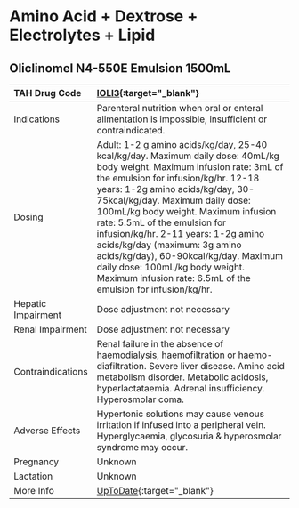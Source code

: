 # Amino Acid + Dextrose + Electrolytes + Lipid

## Oliclinomel N4-550E Emulsion 1500mL

| TAH Drug Code      | [IOLI3](https://www.tahsda.org.tw/drugs/hissearch.php?drug_code=IOLI3){:target="_blank"}                                                                                                                                                                                                                                                                                                                                                                                                                                          |
|:-------------------|:----------------------------------------------------------------------------------------------------------------------------------------------------------------------------------------------------------------------------------------------------------------------------------------------------------------------------------------------------------------------------------------------------------------------------------------------------------------------------------------------------------------------------------|
| Indications        | Parenteral nutrition when oral or enteral alimentation is impossible, insufficient or contraindicated.                                                                                                                                                                                                                                                                                                                                                                                                                            |
| Dosing             | Adult: 1-2 g amino acids/kg/day, 25-40 kcal/kg/day. Maximum daily dose: 40mL/kg body weight. Maximum infusion rate: 3mL of the emulsion for infusion/kg/hr. 12-18 years: 1-2g amino acids/kg/day, 30-75kcal/kg/day. Maximum daily dose: 100mL/kg body weight. Maximum infusion rate: 5.5mL of the emulsion for infusion/kg/hr. 2-11 years: 1-2g amino acids/kg/day (maximum: 3g amino acids/kg/day), 60-90kcal/kg/day. Maximum daily dose: 100mL/kg body weight. Maximum infusion rate: 6.5mL of the emulsion for infusion/kg/hr. |
| Hepatic Impairment | Dose adjustment not necessary                                                                                                                                                                                                                                                                                                                                                                                                                                                                                                     |
| Renal Impairment   | Dose adjustment not necessary                                                                                                                                                                                                                                                                                                                                                                                                                                                                                                     |
| Contraindications  | Renal failure in the absence of haemodialysis, haemofiltration or haemo-diafiltration. Severe liver disease. Amino acid metabolism disorder. Metabolic acidosis, hyperlactataemia. Adrenal insufficiency. Hyperosmolar coma.                                                                                                                                                                                                                                                                                                      |
| Adverse Effects    | Hypertonic solutions may cause venous irritation if infused into a peripheral vein. Hyperglycaemia, glycosuria & hyperosmolar syndrome may occur.                                                                                                                                                                                                                                                                                                                                                                                 |
| Pregnancy          | Unknown                                                                                                                                                                                                                                                                                                                                                                                                                                                                                                                           |
| Lactation          | Unknown                                                                                                                                                                                                                                                                                                                                                                                                                                                                                                                           |
| More Info          | [UpToDate](https://www.uptodate.com/contents/amino-acid-and-dextrose-and-electrolytes-and-lipid-drug-information){:target="_blank"}                                                                                                                                                                                                                                                                                                                                                                                               |

